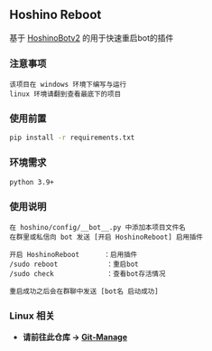 ## Hoshino Reboot
基于 [HoshinoBotv2](https://github.com/Ice9Coffee/HoshinoBot) 的用于快速重启bot的插件

### 注意事项
```
该项目在 windows 环境下编写与运行
linux 环境请翻到查看最底下的项目
```

### 使用前置
```bash
pip install -r requirements.txt
```

### 环境需求
```
python 3.9+
```

### 使用说明
```
在 hoshino/config/__bot__.py 中添加本项目文件名
在群里或私信向 bot 发送 [开启 HoshinoReboot] 启用插件

开启 HoshinoReboot      ：启用插件
/sudo reboot            ：重启bot
/sudo check             ：查看bot存活情况

重启成功之后会在群聊中发送 [bot名 启动成功]
```

### Linux 相关
- **请前往此仓库 -> [Git-Manage](https://github.com/KBVsent/Git-Manage)**